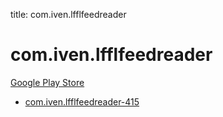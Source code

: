 title: com.iven.lfflfeedreader
# com.iven.lfflfeedreader


[Google Play Store](https://play.google.com/store/apps/details?id=com.iven.lfflfeedreader)


* [com.iven.lfflfeedreader-415](./com.iven.lfflfeedreader-415/)